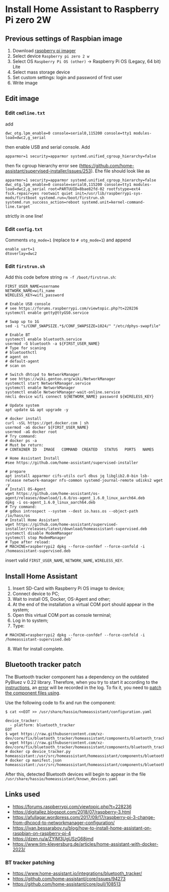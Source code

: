 # Install Home Assistant to Raspberry Pi zero 2W

## Previous settings of Raspbian image

1. Download [raspberry pi imager](https://downloads.raspberrypi.org/imager/imager_latest.exe)
2. Select device `Raspberry pi zero 2 w`
3. Select OS `Raspberry Pi OS (other)` -> Raspberry Pi OS (Legacy, 64 bit) Lite
4. Select mass storage device
5. Set custom settings: login and password of first user
6. Write image

## Edit image

### Edit `cmdline.txt`

add

~~~
dwc_otg.lpm_enable=0 console=serial0,115200 console=tty1 modules-load=dwc2,g_serial
~~~

then enable USB and serial console. Add

~~~
apparmor=1 security=apparmor systemd.unified_cgroup_hierarchy=false
~~~

then fix cgroup hierarchy error see (https://github.com/home-assistant/supervised-installer/issues/253). Еhe file should look like as

~~~
apparmor=1 security=apparmor systemd.unified_cgroup_hierarchy=false dwc_otg.lpm_enable=0 console=serial0,115200 console=tty1 modules-load=dwc2,g_serial root=PARTUUID=8bae82fd-02 rootfstype=ext4 fsck.repair=yes rootwait quiet init=/usr/lib/raspberrypi-sys-mods/firstboot systemd.run=/boot/firstrun.sh systemd.run_success_action=reboot systemd.unit=kernel-command-line.target
~~~

strictly in one line!

### Edit `config.txt`

Comments `otg_mode=1` (replace to `# otg_mode=1`) and append

~~~
enable_uart=1
dtoverlay=dwc2
~~~

### Edit `firstrun.sh`

Add this code before string `rm -f /boot/firstrun.sh`:

~~~
FIRST_USER_NAME=username
NETWORK_NAME=wifi_name
WIRELESS_KEY=wifi_password

# Enable USB console
# see https://forums.raspberrypi.com/viewtopic.php?t=228236
systemctl enable getty@ttyGS0.service

# Swap up to 1G
sed -i "s/CONF_SWAPSIZE.*$/CONF_SWAPSIZE=1024/" "/etc/dphys-swapfile"

# Enable BT
systemctl enable bluetooth.service
usermod -G bluetooth -a ${FIRST_USER_NAME}
# Type for scaning
# bluetoothctl
# agent on
# default-agent
# scan on

# Switch dhtcpd to NetworkManager
# see https://wiki.gentoo.org/wiki/NetworkManager
systemctl start NetworkManager.service
systemctl enable NetworkManager
systemctl enable NetworkManager-wait-online.service
nmcli device wifi connect ${NETWORK_NAME} password ${WIRELESS_KEY}

# Update system
apt update && apt upgrade -y

# docker install
curl -sSL https://get.docker.com | sh
usermod -aG docker ${FIRST_USER_NAME}
usermod -aG docker root
# Try command:
# docker ps -a
# Must be return:
# CONTAINER ID   IMAGE   COMMAND  CREATED   STATUS   PORTS   NAMES

# Home Assistant Install
#see https://github.com/home-assistant/supervised-installer

# prepare
apt install apparmor cifs-utils curl dbus jq libglib2.0-bin lsb-release network-manager nfs-common systemd-journal-remote udisks2 wget -y
# Install OS-Agent
wget https://github.com/home-assistant/os-agent/releases/download/1.6.0/os-agent_1.6.0_linux_aarch64.deb
dpkg -i os-agent_1.6.0_linux_aarch64.deb
# Try command:
# gdbus introspect --system --dest io.hass.os --object-path /io/hass/os
# Install Home Assistant
wget https://github.com/home-assistant/supervised-installer/releases/latest/download/homeassistant-supervised.deb
systemctl disable ModemManager
systemctl stop ModemManager
# Type after reload:
# MACHINE=raspberrypi2 dpkg --force-confdef --force-confold -i /homeassistant-supervised.deb
~~~

insert valid `FIRST_USER_NAME`, `NETWORK_NAME`, `WIRELESS_KEY`.

## Install Home Assistant

1. Insert SD-Card with Raspberry Pi OS image to device;
2. Connect device to PC;
3. Wait to install OS, Docker, OS-Agent and other;
4. At the end of the installation a virtual COM port should appear in the system;
5. Open this virtual COM port as console terminal;
6. Log in to system;
7. Type:

~~~
# MACHINE=raspberrypi2 dpkg --force-confdef --force-confold -i /homeassistant-supervised.deb`
~~~

8. Wait for install complete.

## Bluetooth tracker patch

The Bluetooth tracker component has a dependency on the outdated PyBluez v 0.22 library. Therefore, when you try to start it according to the [instructions](https://www.home-assistant.io/integrations/bluetooth_tracker/), an [error](https://github.com/home-assistant/core/issues/94273) will be recorded in the log. To fix it, you need to [patch the component files using](https://github.com/home-assistant/core/pull/108513).

Use the following code to fix and run the component:

~~~
$ cat <<EOT >> /usr/share/hassio/homeassistant/configuration.yaml

device_tracker:
  - platform: bluetooth_tracker
EOT
$ wget https://raw.githubusercontent.com/xz-dev/core/fix/bluetooth_tracker/homeassistant/components/bluetooth_tracker/device_tracker.py
$ wget https://raw.githubusercontent.com/xz-dev/core/fix/bluetooth_tracker/homeassistant/components/bluetooth_tracker/manifest.json
# docker cp device_tracker.py homeassistant:/usr/src/homeassistant/homeassistant/components/bluetooth_tracker/
# docker cp manifest.json homeassistant:/usr/src/homeassistant/homeassistant/components/bluetooth_tracker/
~~~

After this, detected Bluetooth devices will begin to appear in the file `/usr/share/hassio/homeassistant/known_devices.yaml`

## Links used

- https://forums.raspberrypi.com/viewtopic.php?t=228236
- https://digitallez.blogspot.com/2018/07/raspberry-3.html
- https://afullagar.wordpress.com/2017/09/17/raspberry-pi-3-change-from-dhcpcd-to-networkmanager-configuration/
- https://ivan.bessarabov.ru/blog/how-to-install-home-assistant-on-raspbian-on-raspberry-pi-4
- https://dzen.ru/a/ZYIM3UgUSzG68jmd
- https://www.tim-kleyersburg.de/articles/home-assistant-with-docker-2023/

### BT tracker patching

- https://www.home-assistant.io/integrations/bluetooth_tracker/
- https://github.com/home-assistant/core/issues/94273
- https://github.com/home-assistant/core/pull/108513
